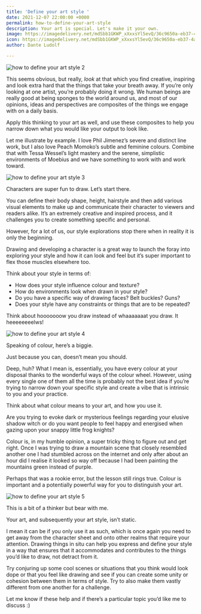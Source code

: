 ```yaml
---
title: 'Define your art style '
date: 2021-12-07 22:00:00 +0000
permalink: how-to-define-your-art-style
description: Your art is special. Let's make it your own.
image: https://imagedelivery.net/mdSbb1GKWP_xXxxsYl5evQ/36c9650a-eb37-4a89-1a72-4c636999be00/optimised
icon: https://imagedelivery.net/mdSbb1GKWP_xXxxsYl5evQ/36c9650a-eb37-4a89-1a72-4c636999be00/icon
author: Dante Ludolf

---
```

![how to define your art style 2](https://imagedelivery.net/mdSbb1GKWP_xXxxsYl5evQ/f8e0bbb4-63db-403d-0726-7c263f54d500/optimised)

This seems obvious, but really, _look_ at that which you find creative, inspiring and look extra hard that the things that take your breath away. If you’re only looking at one artist, you’re probably doing it wrong. We human beings are really good at being sponges to the world around us, and most of our opinions, ideas and perspectives are composites of the things we engage with on a daily basis.

Apply this thinking to your art as well, and use these composites to help you narrow down what you would like your output to look like.

Let me illustrate by example. I love Phil Jimenez’s severe and distinct line work, but I also love Peach Momoko’s subtle and feminine colours. Combine that with Tessa Wessel’s light mastery and the serene, simplistic environments of Moebius and we have something to work with and work toward.

![how to define your art style 3](https://imagedelivery.net/mdSbb1GKWP_xXxxsYl5evQ/cef41032-6cfd-42a5-d4ef-7b9953ed2e00/optimised)

Characters are super fun to draw. Let’s start there.

You can define their body shape, height, hairstyle and then add various visual elements to make up and communicate their character to viewers and readers alike. It’s an extremely creative and inspired process, and it challenges you to create something specific and personal.

However, for a lot of us, our style explorations stop there when in reality it is only the beginning.

Drawing and developing a character is a great way to launch the foray into exploring your style and how it can look and feel but it’s super important to flex those muscles elsewhere too.

Think about your style in terms of:

* How does your style influence colour and texture?
* How do environments look when drawn in your style?
* Do you have a specific way of drawing faces? Belt buckles? Guns?
* Does your style have any constraints or things that are to be repeated?

Think about hooooooow you draw instead of whaaaaaaat you draw. It heeeeeeeelws!

![how to define your art style 4](https://imagedelivery.net/mdSbb1GKWP_xXxxsYl5evQ/040d462d-24c4-4184-7c80-358c96bd6300/optimised)

Speaking of colour, here’s a biggie.

Just because you can, doesn’t mean you should.

Deep, huh? What I mean is, essentially, you have every colour at your disposal thanks to the wonderful ways of the colour wheel. However, using every single one of them all the time is probably not the best idea if you’re trying to narrow down your specific style and create a vibe that is intrinsic to you and your practice.

Think about what colour means to your art, and how you use it.

Are you trying to evoke dark or mysterious feelings regarding your elusive shadow witch or do you want people to feel happy and energised when gazing upon your snappy little frog knights?

Colour is, in my humble opinion, a super tricky thing to figure out and get right. Once I was trying to draw a mountain scene that closely resembled another one I had stumbled across on the internet and only after about an hour did I realise it looked so way off because I had been painting the mountains green instead of purple.

Perhaps that was a rookie error, but the lesson still rings true. Colour is important and a potentially powerful way for you to distinguish your art.

![how to define your art style 5](https://imagedelivery.net/mdSbb1GKWP_xXxxsYl5evQ/e21f12a3-fe63-42e8-f198-154723e47b00/optimised)

This is a bit of a thinker but bear with me.

Your art, and subsequently your art style, isn’t static.

I mean it can be if you only use it as such, which is once again you need to get away from the character sheet and onto other realms that require your attention. Drawing things in situ can help you express and define your style in a way that ensures that it accommodates and contributes to the things you’d like to draw, not detract from it.

Try conjuring up some cool scenes or situations that you think would look dope or that you feel like drawing and see if you can create some unity or cohesion between them in terms of style. Try to also make them vastly different from one another for a challenge.

Let me know if these help and if there’s a particular topic you’d like me to discuss :)